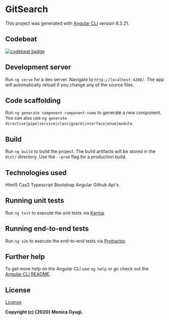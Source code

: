 # GitSearch

This project was generated with [Angular CLI](https://github.com/angular/angular-cli) version 8.3.21.


## Codebeat

[![codebeat badge](https://codebeat.co/badges/3c7661e8-bb2b-49fe-9efb-d0270755bb27)](https://codebeat.co/projects/github-com-monicaoyugi-gitsearch-master)

## Development server

Run `ng serve` for a dev server. Navigate to `http://localhost:4200/`. The app will automatically reload if you change any of the source files.

## Code scaffolding

Run `ng generate component component-name` to generate a new component. You can also use `ng generate directive|pipe|service|class|guard|interface|enum|module`.

## Build

Run `ng build` to build the project. The build artifacts will be stored in the `dist/` directory. Use the `--prod` flag for a production build.


## Technologies used

Html5
Css3
Typescript
Bootstrap
Angular
Github Api's

## Running unit tests

Run `ng test` to execute the unit tests via [Karma](https://karma-runner.github.io).

## Running end-to-end tests

Run `ng e2e` to execute the end-to-end tests via [Protractor](http://www.protractortest.org/).

## Further help

To get more help on the Angular CLI use `ng help` or go check out the [Angular CLI README](https://github.com/angular/angular-cli/blob/master/README.md).


## License 
[License](License) 


__Copyright (c) {2020}  Monica Oyugi.__


